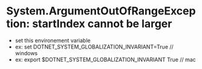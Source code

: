 # System.ArgumentOutOfRangeException: startIndex cannot be larger

- set this environement variable
- ex: set DOTNET_SYSTEM_GLOBALIZATION_INVARIANT=True // windows
- ex: export $DOTNET_SYSTEM_GLOBALIZATION_INVARIANT True // mac
